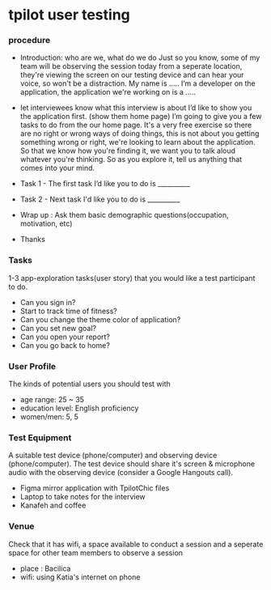 # tpilot user testing


### procedure
+ Introduction: who are we, what do we do
Just so you know, some of my team will be observing the session today from a seperate location, they're viewing the screen on our testing device and can hear your voice, so won't be a distraction. My name is ..... I’m a developer on the application, the application we're working on is a .....

+ let interviewees know what this interview is about
 I’d like to show you the application first. (show them home page) I’m going to give you a few tasks to do from the our home page. It's a very free exercise so there are no right or wrong ways of doing things, this is not about you getting something wrong or right, we're looking to learn about the application. So that we know how you're finding it, we want you to talk aloud whatever you're thinking. So as you explore it, tell us anything that comes into your mind.

+ Task 1 - The first task I’d like you to do is __________
+ Task 2 - Next task I'd like you to do is __________

+ Wrap up : Ask them basic demographic questions(occupation, motivation, etc)
+ Thanks  

### Tasks
1-3 app-exploration tasks(user story) that you would like a test participant to do.
+ Can you sign in?
+ Start to track time of fitness?
+ Can you change the theme color of application?
+ Can you set new goal?
+ Can you open your report?
+ Can you go back to home?

### User Profile
The kinds of potential users you should test with
+ age range: 25 ~ 35
+ education level: English proficiency   
+ women/men: 5, 5

### Test Equipment
A suitable test device (phone/computer) and observing device (phone/computer). The test device should share it's screen & microphone audio with the observing device (consider a Google Hangouts call).

+ Figma mirror application with TpilotChic files
+ Laptop to take notes for the interview
+ Kanafeh and coffee


### Venue
Check that it has wifi, a space available to conduct a session and a seperate space for other team members to observe a session

+ place : Bacilica
+ wifi: using Katia's internet on phone  
